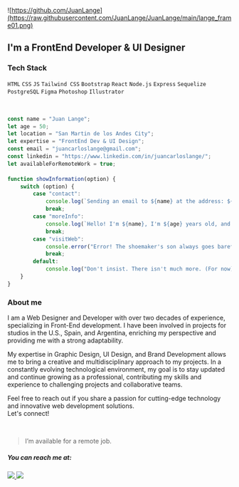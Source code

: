 ![https://github.com/JuanLange](https://raw.githubusercontent.com/JuanLange/JuanLange/main/lange_frame01.png)

## I'm a FrontEnd Developer & UI Designer


### Tech Stack
 `HTML`  `CSS`  `JS`  `Tailwind CSS`  `Bootstrap`  `React`  `Node.js`  `Express`  `Sequelize`  `PostgreSQL`  `Figma`  `Photoshop`  `Illustrator`
 
<br>

```javascript
const name = "Juan Lange";
let age = 50;
let location = "San Martin de los Andes City";
let expertise = "FrontEnd Dev & UI Design";
const email = "juancarloslange@gmail.com";
const linkedin = "https://www.linkedin.com/in/juancarloslange/";
let availableForRemoteWork = true;

function showInformation(option) {
    switch (option) {
        case "contact":
            console.log(`Sending an email to ${name} at the address: ${email}`);
            break;
        case "moreInfo":
            console.log(`Hello! I'm ${name}, I'm ${age} years old, and I'm located in ${location}. My expertise is in ${expertise}.`);
            break;
        case "visitWeb":
            console.error("Error! The shoemaker's son always goes barefoot.");
            break;
        default:
            console.log("Don't insist. There isn't much more. (For now).");
    }
}
```

### About me

I am a Web Designer and Developer with over two decades of experience, specializing in Front-End development.
I have been involved in projects for studios in the U.S., Spain, and Argentina, enriching my perspective and providing me with a strong adaptability.

My expertise in Graphic Design, UI Design, and Brand Development allows me to bring a creative and multidisciplinary approach to my projects.
In a constantly evolving technological environment, my goal is to stay updated and continue growing as a professional, contributing my skills and experience to challenging projects and collaborative teams.

Feel free to reach out if you share a passion for cutting-edge technology and innovative web development solutions.
<br>Let's connect!

<br>

> I’m available for a remote job.

##### You can reach me at:
<p>
  <a href="https://www.linkedin.com/in/juancarloslange">
    <img src="https://img.shields.io/badge/-Juan%20Lange-034fa1?logo=Linkedin&logoColor=white&link=https://www.linkedin.com/in/juancarloslange" />
  </a>
  <a href="mailto:juancarloslanges@gmail.com">
    <img src="https://img.shields.io/badge/-juancarloslange@gmail.com-034fa1?logo=Gmail&logoColor=white&link=mailto:juancarloslange@gmail.com" />
  </a>
</p>

